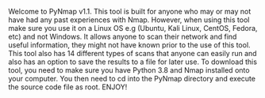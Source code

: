 Welcome to PyNmap v1.1. This tool is built for anyone who may or may not have had any past experiences with Nmap. However, when using this tool make sure you use it on a Linux OS e.g (Ubuntu, Kali Linux, CentOS, Fedora, etc) and not Windows. It allows anyone to scan their network and find useful information, they might not have known prior to the use of this tool. This tool also has 14 different types of scans that anyone can easily run and also has an option to save the results to a file for later use. To download this tool, you need to make sure you have Python 3.8 and Nmap installed onto your computer. You then need to cd into the PyNmap directory and execute the source code file as root. ENJOY!
